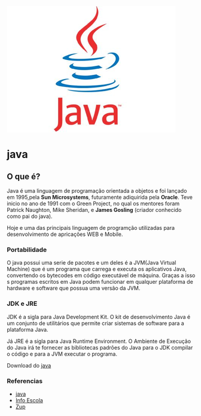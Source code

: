 
<img src="img/java.jpg">

# java 



## O que é?

 Java é uma linguagem de programação orientada a objetos e foi lançado em
 1995,pela **Sun Microsystems**, futuramente adiquirida pela **Oracle**.
 Teve inicio no ano de 1991 com o Green Project, no qual os mentores foram Patrick Naughton, Mike Sheridan, e **James Gosling**
(criador conhecido como pai do java).

 Hoje e uma das principais linguagem de programção utilizadas para
desenvolvimento de apricações WEB e Mobile.



### Portabilidade
 O java possui uma serie de pacotes e um deles é a JVM(Java Virtual Machine)
que é um programa que carrega e executa os aplicativos Java, convertendo os
bytecodes em código executável de máquina. Graças a isso s programas
escritos em Java podem funcionar em qualquer plataforma de hardware e
software que possua uma versão da JVM.

### JDK e JRE
 JDK é a sigla para Java Development Kit. O kit de desenvolvimento Java é um
conjunto de utilitários que permite criar sistemas de software para a
plataforma Java.

 Já JRE é a sigla para Java Runtime Environment. O Ambiente de Execução do
Java irá te fornecer as bibliotecas padrões do Java para o JDK compilar o
código e para a JVM executar o programa.

Download do [java](https://www.oracle.com/java/technologies/downloads/)

### Referencias

* [java](https://www.java.com/pt-BR/)
* [Info Escola](https://www.infoescola.com/informatica/historia-do-java/)
* [Zup](https://www.zup.com.br/blog/java#:~:text=O%20Java%20é%20uma%20linguagem,como%20o%20pai%20do%20Java.)
